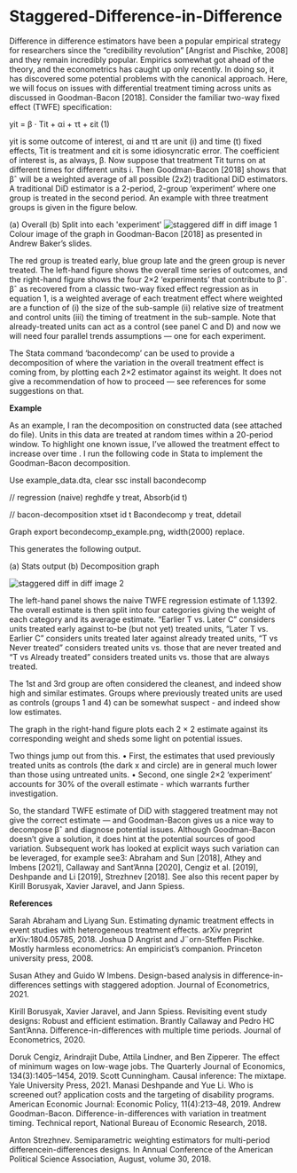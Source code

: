 # Staggered-Difference-in-Difference

Difference in difference estimators have been a popular empirical strategy for researchers since the “credibility revolution” [Angrist and Pischke, 2008] and they remain incredibly popular. Empirics somewhat got ahead of the theory, and the econometrics has caught up only recently. In doing so, it has discovered some potential problems with the canonical approach. Here, we will focus on issues with differential treatment timing across units as discussed in Goodman-Bacon [2018].
Consider the familiar two-way fixed effect (TWFE) specification:

yit = β · Tit + αi + τt + εit	(1)

yit is some outcome of interest, αi and τt are unit (i) and time (t) fixed effects, Tit is treatment and εit is some idiosyncratic error. The coefficient of interest is, as always, β. Now suppose that treatment Tit turns on at different times for different units i. Then Goodman-Bacon [2018] shows that βˆ will be a weighted average of all possible (2x2) traditional DiD estimators. A traditional DiD estimator is a 2-period, 2-group ‘experiment’ where one group is treated in the second period. An example with three treatment groups is given in the figure below.

(a) Overall                                                            (b) Split into each 'experiment'
![staggered diff in diff image 1](https://github.com/csae-coders-corner/Staggered-Difference-in-differences/assets/148211163/40bf2f84-8e7b-49d7-bb33-5cdaf86addb5)
Colour image of the graph in Goodman-Bacon [2018] as presented in Andrew Baker’s slides.

The red group is treated early, blue group late and the green group is never treated. The left-hand figure shows the overall time series of outcomes, and the right-hand figure shows the four 2×2 ‘experiments’ that contribute to βˆ. βˆ as recovered from a classic two-way fixed effect regression as in equation 1, is a weighted average of each treatment effect where weighted are a function of (i) the size of the sub-sample (ii) relative size of treatment and control units (iii) the timing of treatment in the sub-sample. Note that already-treated units can act as a control (see panel C and D) and now we will need four parallel trends assumptions — one for each experiment.

The Stata command ‘bacondecomp’ can be used to provide a decomposition of where the variation in the overall treatment effect is coming from, by plotting each 2×2 estimator against its weight. It does not give a recommendation of how to proceed — see references for some suggestions on that.

**Example**

As an example, I ran the decomposition on constructed data (see attached do file). Units in this data are treated at random times within a 20-period window. To highlight one known issue, I’ve allowed the treatment effect to increase over time . I run the following code in Stata to implement the Goodman-Bacon decomposition.

Use example_data.dta, clear ssc install
bacondecomp

// regression (naive) reghdfe y treat,
Absorb(id t)

// bacon-decomposition xtset id t
Bacondecomp y treat, ddetail

Graph export becondecomp_example.png, width(2000) replace.


This generates the following output.

(a) Stats output    (b) Decomposition graph

![staggered diff in diff image 2](https://github.com/csae-coders-corner/Staggered-Difference-in-differences/assets/148211163/2bd236d1-5255-4091-845f-59d3b8f56bca)

The left-hand panel shows the naive TWFE regression estimate of 1.1392. The overall estimate is then split into four categories giving the weight of each category and its average estimate. “Earlier T vs. Later C” considers units treated early against to-be (but not yet) treated units, “Later T vs. Earlier C” considers units treated later against already treated units, “T vs Never treated” considers treated units vs. those that are never treated and “T vs Already treated” considers treated units vs. those that are always treated. 

The 1st and 3rd group are often considered the cleanest, and indeed show high and similar estimates. Groups where previously treated units are used as controls (groups 1 and 4) can be somewhat suspect - and indeed show low estimates.

The graph in the right-hand figure plots each 2 × 2 estimate against its corresponding weight and sheds some light on potential issues. 

Two things jump out from this. 
•	First, the estimates that used previously treated units as controls (the dark x and circle) are in general much lower than those using untreated units. 
•	Second, one single 2×2 ‘experiment’ accounts for 30% of the overall estimate - which warrants further investigation.

So, the standard TWFE estimate of DiD with staggered treatment may not give the correct estimate — and Goodman-Bacon gives us a nice way to decompose βˆ and diagnose potential issues. Although Goodman-Bacon doesn’t give a solution, it does hint at the potential sources of good variation. Subsequent work has looked at explicit ways such variation can be leveraged, for example see3: Abraham and Sun [2018], Athey and Imbens [2021], Callaway and Sant’Anna [2020], Cengiz et al. [2019], Deshpande and Li [2019], Strezhnev [2018]. See also this recent paper by Kirill Borusyak, Xavier Jaravel, and Jann Spiess. 


**References**

Sarah Abraham and Liyang Sun. Estimating dynamic treatment effects in event studies with heterogeneous treatment effects. arXiv preprint arXiv:1804.05785, 2018.
Joshua D Angrist and J¨orn-Steffen Pischke. Mostly harmless econometrics: An empiricist’s companion. Princeton university press, 2008.

Susan Athey and Guido W Imbens. Design-based analysis in difference-in-differences settings with staggered adoption. Journal of Econometrics, 2021.

Kirill Borusyak, Xavier Jaravel, and Jann Spiess. Revisiting event study designs: Robust and efficient estimation.
Brantly Callaway and Pedro HC Sant’Anna. Difference-in-differences with multiple time periods. Journal of Econometrics, 2020.

Doruk Cengiz, Arindrajit Dube, Attila Lindner, and Ben Zipperer. The effect of minimum wages on low-wage jobs.
The Quarterly Journal of Economics, 134(3):1405–1454, 2019.
Scott Cunningham. Causal inference: The mixtape. Yale University Press, 2021.
Manasi Deshpande and Yue Li. Who is screened out? application costs and the targeting of disability programs.
American Economic Journal: Economic Policy, 11(4):213–48, 2019.
Andrew Goodman-Bacon. Difference-in-differences with variation in treatment timing. Technical report, National Bureau of Economic Research, 2018.

Anton Strezhnev. Semiparametric weighting estimators for multi-period differencein-differences designs. In Annual Conference of the American Political Science Association, August, volume 30, 2018.


